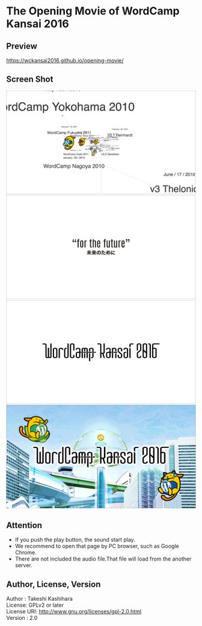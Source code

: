 # The Opening Movie of WordCamp Kansai 2016

## Preview
https://wckansai2016.github.io/opening-movie/

## Screen Shot
![Opening Movie](./src/img/op-movie_1.png)
![Opening Movie](./src/img/op-movie_2.png)
![Opening Movie](./src/img/op-movie_3.png)
![Opening Movie](./src/img/op-movie_4.png)

## Attention
* If you push the play button, the sound start play.  
* We recommend to open that page by PC browser, such as Google Chrome.
* There are not included the audio file.That file will load from the another server.

## Author, License, Version
Author : Takeshi Kashihara  
License: GPLv2 or later  
License URI: http://www.gnu.org/licenses/gpl-2.0.html  
Version : 2.0